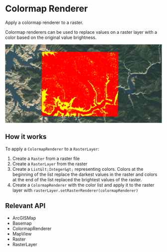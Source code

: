 # Colormap Renderer

Apply a colormap renderer to a raster.

Colormap renderers can be used to replace values on a raster layer with a color based on the original value brightness.

<img src="ColormapRenderer.png"/>

## How it works

To apply a `ColormapRenderer` to a `RasterLayer`:

  1. Create a `Raster` from a raster file
  2. Create a `RasterLayer` from the raster
  3. Create a `List&lt;Integer&gt;` representing colors. Colors at the beginning of the list replace the darkest values in 
  the raster and colors at the end of the list replaced the brightest values of the raster.
  4. Create a `ColormapRenderer` with the color list and apply it to the raster layer with `rasterLayer.setRasterRenderer(colormapRenderer)`


## Relevant API


  * ArcGISMap
  * Basemap
  * ColormapRenderer
  * MapView
  * Raster
  * RasterLayer

